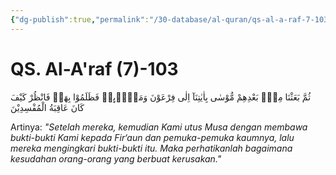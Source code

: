 ```yaml
---
{"dg-publish":true,"permalink":"/30-database/al-quran/qs-al-a-raf-7-103/"}
---
```



# QS. Al-A'raf (7)-103
ثُمَّ بَعَثْنَا مِنْۢ بَعْدِهِمْ مُّوْسٰى بِاٰيٰتِنَآ اِلٰى فِرْعَوْنَ وَمَلَا۟ىِٕهٖ فَظَلَمُوْا بِهَاۚ فَانْظُرْ كَيْفَ كَانَ عَاقِبَةُ الْمُفْسِدِيْنَ  

Artinya: *"Setelah mereka, kemudian Kami utus Musa dengan membawa bukti-bukti Kami kepada Fir‘aun dan pemuka-pemuka kaumnya, lalu mereka mengingkari bukti-bukti itu. Maka perhatikanlah bagaimana kesudahan orang-orang yang berbuat kerusakan."*
